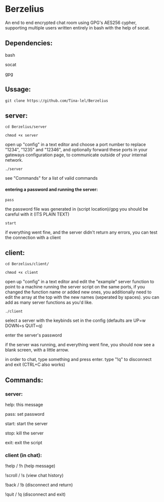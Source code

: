 # Berzelius

An end to end encrypted chat room using GPG's AES256 cypher, supporting multiple users written entirely in bash with the help of socat.

Dependencies:
-
bash

socat

gpg

Ussage:
-

```
git clone https://github.com/Tina-lel/Berzelius
```
## server:

```
cd Berzelius/server
```

```
chmod +x server
```

open up "config" in a text editor and choose a port number to replace "1234", "1235" and "12346", and optionally forward these ports in your gateways configuration page, to communicate outside of your internal network.

```
./server
```

see "Commands" for a list of valid commands

#### entering a password and running the server:

```
pass
```

the password file was generated in (script location)/gpg you should be careful with it (ITS PLAIN TEXT)

```
start
```

if everything went fine, and the server didn't return any errors, you can test the connection with a client

## client:

```
cd Berzelius/client/
```
```
chmod +x client
```

open up "config" in a text editor and edit the "example" server function to point to a machine running the server script on the same ports, if you changed the function name or added new ones, you additionally need to edit the array at the top with the new names (seperated by spaces). you can add as many server functions as you'd like.

```
./client
```

select a server with the keybinds set in the config (defaults are UP=w DOWN=s QUIT=q)

enter the server's password

if the server was running, and everything went fine, you should now see a blank screen, with a little arrow.

in order to chat, type something and press enter. type "!q" to disconnect and exit (CTRL+C also works)

Commands:
-

### server:

help: this message

pass: set password

start: start the server

stop: kill the server

exit: exit the script

### client (in chat):

!help / !h (help message)

!scroll / !s (view chat history)

!back / !b (disconnect and return)

!quit / !q (disconnect and exit)
